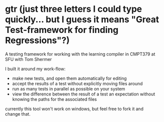 # gtr (just three letters I could type quickly... but I guess it means "Great Test-framework for finding Regressions"?)
A testing framework for working with the learning compiler in CMPT379 at SFU with Tom Shermer

I built it around my work-flow:
- make new tests, and open them automatically for editing
- accept the results of a test without explicitly moving files around
- run as many tests in parallel as possible on your system
- view the difference between the result of a test an expectation without knowing the paths for the associated files

currently this tool won't work on windows, but feel free to fork it and change that.
